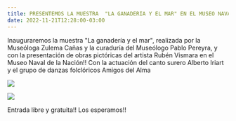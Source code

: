 ```yaml
---
title: PRESENTEMOS LA MUESTRA  "LA GANADERIA Y EL MAR" EN EL MUSEO NAVAL DE LA NACION
date: 2022-11-21T12:28:00-03:00
---
```


Inauguraremos la muestra "La ganadería y el mar", realizada por la Museóloga Zulema Cañas y la curaduría del Museólogo Pablo Pereyra, y con la presentación de obras pictóricas del artista Rubén Vismara en el Museo Naval de la Nación!! Con la actuación del canto surero Alberto Iriart y el grupo de danzas folclóricos Amigos del Alma

[![](https://blogger.googleusercontent.com/img/b/R29vZ2xl/AVvXsEiRfJnNktte6wUXnuwnMrLbyDBVK3tYKJZxay4BMxRwlUKgk3GckmnLFV3G2oSgdO2e9SsVbm4gMpVipZNdArq2APCdnojvggBoOzuMNpj0-rI91kMKMynDGXs2swwmIVZSubZHJ6ffQWlnjO3YO2ZSezWuGSpYIUABL72yEydP0HaXFujd-bJGMLpIUA/w400-h309/Flyer%20%20Muestra%20La%20ganaderia%20y%20el%20mar%202022.jpg)](https://blogger.googleusercontent.com/img/b/R29vZ2xl/AVvXsEiRfJnNktte6wUXnuwnMrLbyDBVK3tYKJZxay4BMxRwlUKgk3GckmnLFV3G2oSgdO2e9SsVbm4gMpVipZNdArq2APCdnojvggBoOzuMNpj0-rI91kMKMynDGXs2swwmIVZSubZHJ6ffQWlnjO3YO2ZSezWuGSpYIUABL72yEydP0HaXFujd-bJGMLpIUA/s1056/Flyer%20%20Muestra%20La%20ganaderia%20y%20el%20mar%202022.jpg)

[![](https://blogger.googleusercontent.com/img/b/R29vZ2xl/AVvXsEj0QclMPGM0hbgc3YLEa4lOQrzFXAbPJrQTTk-Bx0giVZ8YjoGaWH3Cou2lBNjtgjXX_tB29Is3ciRw5XliAPiEH3yywr3STZKs9_YiqNy3Ga9zPVqemEfCput60iihywPw2zkyuGTdurM38ZBMzEm1k-bQxLVTwWirU24RU_17ruA6YEVefMLO-i9r1w/s320/haciendo%20la%20muestra%20la%20ganaderia%20y%20el%20mar%202022.jpg)](https://blogger.googleusercontent.com/img/b/R29vZ2xl/AVvXsEj0QclMPGM0hbgc3YLEa4lOQrzFXAbPJrQTTk-Bx0giVZ8YjoGaWH3Cou2lBNjtgjXX_tB29Is3ciRw5XliAPiEH3yywr3STZKs9_YiqNy3Ga9zPVqemEfCput60iihywPw2zkyuGTdurM38ZBMzEm1k-bQxLVTwWirU24RU_17ruA6YEVefMLO-i9r1w/s960/haciendo%20la%20muestra%2C6YEVefMLO-i9r1w/s960/haciendo%20la%20muestra%20la%20ganaderia%20y%20el%20mar%202022.jpg)

Entrada libre y gratuita!! Los esperamos!!
